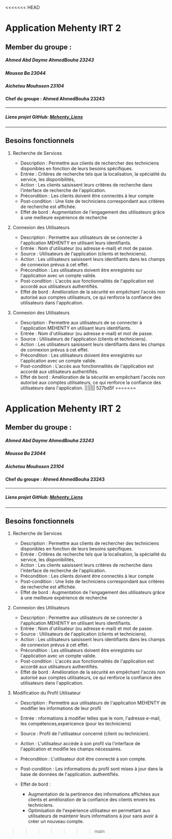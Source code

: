 <<<<<<< HEAD

# Application Mehenty IRT 2
## Member du groupe :
##### Ahmed Abd Dayme AhmedBouha  23243
##### Moussa Ba 23044
##### Aichetou Mouhssen 23104
#### Chef du groupe : Ahmed AhmedBouha 23243
___
##### Liens projet GitHub: [Mehenty_Liens](git@github.com:ahmedirtmehenty_irt.git)

____
## Besoins fonctionnels
1.  Recherche de Services
    * Description : Permettre aux clients de rechercher des techniciens disponibles en fonction
    de leurs besoins spécifiques.
    *  Entrée : Critères de recherche tels que la localisation, la spécialité du service, les
    disponibilités,
    *  Action : Les clients saisissent leurs critères de recherche dans l'interface de recherche de
    l'application.  
    *   Précondition : Les clients doivent être connectés à leur compte
    *   Post-condition : Une liste de techniciens correspondant aux critères de recherche est
    affichée.
    *   Effet de bord : Augmentation de l'engagement des utilisateurs grâce à une meilleure
    expérience de recherche


2.   Connexion des Utilisateurs
       * Description : Permettre aux utilisateurs de se connecter à l'application MEHENTY en
        utilisant leurs identifiants.
       * Entrée : Nom d'utilisateur (ou adresse e-mail) et mot de passe.
       * Source : Utilisateurs de l'application (clients et techniciens).
       * Action : Les utilisateurs saisissent leurs identifiants dans les champs de connexion
        prévus à cet effet.
       * Précondition : Les utilisateurs doivent être enregistrés sur l'application avec un compte
        valide.
       * Post-condition : L'accès aux fonctionnalités de l'application est accordé aux utilisateurs
        authentifiés.
       * Effet de bord : Amélioration de la sécurité en empêchant l'accès non autorisé aux comptes utilisateurs, ce qui renforce la confiance des utilisateurs dans l'application.  
3. Connexion des Utilisateurs
     * Description : Permettre aux utilisateurs de se connecter à l'application MEHENTY en
    utilisant leurs identifiants.
     * Entrée : Nom d'utilisateur (ou adresse e-mail) et mot de passe.
     * Source : Utilisateurs de l'application (clients et techniciens).
     * Action : Les utilisateurs saisissent leurs identifiants dans les champs de connexion
    prévus à cet effet.
   *   Précondition : Les utilisateurs doivent être enregistrés sur l'application avec un compte
    valide.
   *   Post-condition : L'accès aux fonctionnalités de l'application est accordé aux utilisateurs
    authentifiés.
     * Effet de bord : Amélioration de la sécurité en empêchant        l'accès non autorisé aux comptes utilisateurs, ce qui renforce la confiance des utilisateurs dans l'application.
||||||| 527bd5f
=======

# Application Mehenty IRT 2
## Member du groupe :
##### Ahmed Abd Dayme AhmedBouha  23243
##### Moussa Ba 23044
##### Aichetou Mouhssen 23104
#### Chef du groupe : Ahmed AhmedBouha 23243
___
##### Liens projet GitHub: [Mehenty_Liens](git@github.com:ahmedirtmehenty_irt.git)

____
## Besoins fonctionnels
1.  Recherche de Services
    * Description : Permettre aux clients de rechercher des techniciens disponibles en fonction
    de leurs besoins spécifiques.
    *  Entrée : Critères de recherche tels que la localisation, la spécialité du service, les
    disponibilités,
    *  Action : Les clients saisissent leurs critères de recherche dans l'interface de recherche de
    l'application.  
    *   Précondition : Les clients doivent être connectés à leur compte
    *   Post-condition : Une liste de techniciens correspondant aux critères de recherche est
    affichée.
    *   Effet de bord : Augmentation de l'engagement des utilisateurs grâce à une meilleure
    expérience de recherche


2.   Connexion des Utilisateurs
       * Description : Permettre aux utilisateurs de se connecter à l'application MEHENTY en
        utilisant leurs identifiants.
       * Entrée : Nom d'utilisateur (ou adresse e-mail) et mot de passe.
       * Source : Utilisateurs de l'application (clients et techniciens).
       * Action : Les utilisateurs saisissent leurs identifiants dans les champs de connexion
        prévus à cet effet.
       * Précondition : Les utilisateurs doivent être enregistrés sur l'application avec un compte
        valide.
       * Post-condition : L'accès aux fonctionnalités de l'application est accordé aux utilisateurs
        authentifiés.
       * Effet de bord : Amélioration de la sécurité en empêchant l'accès non autorisé aux comptes utilisateurs, ce qui renforce la confiance des utilisateurs dans l'application.  
3. Modification du Profil Utilisateur
     * Description : Permettre aux utilisateurs de l'application MEHENTY de modifier les
        informations de leur profil
     * Entrée : nformations à modifier telles que le nom, l'adresse e-mail, les compétences,expericence
    (pour les techniciens)
     * Source : Profil de l'utilisateur concerné (client ou technicien).
     * Action : L'utilisateur accède à son profil via l'interface de l'application et modifie les
    champs nécessaires.
   *   Précondition : L'utilisateur doit être connecté à son compte.
   
   *   Post-condition : Les informations du profil sont mises à jour dans la base de données de
    l'application.
    authentifiés.
     * Effet de bord : 
       * Augmentation de la pertinence des informations  affichées aux clients et amélioration de
        la confiance des clients envers les techniciens.
        * Optimisation de l'expérience utilisateur en permettant aux utilisateurs de maintenir leurs
        informations à jour sans avoir à créer un nouveau compte.
>>>>>>> main
